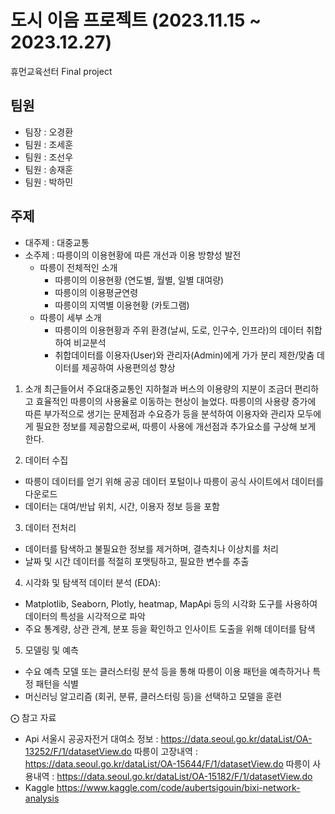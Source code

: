 # 도시 이음 프로젝트 (2023.11.15 ~ 2023.12.27)
휴먼교육선터 Final project

## 팀원
- 팀장 : 오경환
- 팀원 : 조세훈
- 팀원 : 조선우
- 팀원 : 송재훈
- 팀원 : 박하민

## 주제
- 대주제 : 대중교통
- 소주제 : 따릉이의 이용현황에 따른 개선과 이용 방향성 발전
    - 따릉이 전체적인 소개
      - 따릉이의 이용현황 (연도별, 월별, 일별 대여량)
      - 따릉이의 이용평균연령
      - 따릉이의 지역별 이용현황 (카토그램)
    - 따릉이 세부 소개
      - 따릉이의 이용현황과 주위 환경(날씨, 도로, 인구수, 인프라)의 데이터 취합하여 비교분석
      - 취합데이터를 이용자(User)와 관리자(Admin)에게 가가 분리 제한/맞춤 데이터를 제공하여 사용편의성 향상
1. 소개
  최근들어서 주요대중교통인 지하철과 버스의 이용량의 지분이 조금더 편리하고 효율적인 따릉이의 사용율로 이동하는 현상이 늘었다.
따릉이의 사용량 증가에 따른 부가적으로 생기는 문제점과 수요증가 등을 분석하여 이용자와 관리자 모두에게 필요한 정보를 제공함으로써,
따릉이 사용에 개선점과 추가요소를 구상해 보게 한다.

2. 데이터 수집
  - 따릉이 데이터를 얻기 위해 공공 데이터 포털이나 따릉이 공식 사이트에서 데이터를 다운로드
  - 데이터는 대여/반납 위치, 시간, 이용자 정보 등을 포함

3. 데이터 전처리
  - 데이터를 탐색하고 불필요한 정보를 제거하며, 결측치나 이상치를 처리
  - 날짜 및 시간 데이터를 적절히 포맷팅하고, 필요한 변수를 추출

4. 시각화 및 탐색적 데이터 분석 (EDA):
  - Matplotlib, Seaborn, Plotly, heatmap, MapApi 등의 시각화 도구를 사용하여 데이터의 특성을 시각적으로 파악
  - 주요 통계량, 상관 관계, 분포 등을 확인하고 인사이트 도출을 위해 데이터를 탐색

5. 모델링 및 예측
  - 수요 예측 모델 또는 클러스터링 분석 등을 통해 따릉이 이용 패턴을 예측하거나 특정 패턴을 식별
  - 머신러닝 알고리즘 (회귀, 분류, 클러스터링 등)을 선택하고 모델을 훈련

⨀ 참고 자료
- Api
서울시 공공자전거 대여소 정보 : https://data.seoul.go.kr/dataList/OA-13252/F/1/datasetView.do
따릉이 고장내역 : https://data.seoul.go.kr/dataList/OA-15644/F/1/datasetView.do
따릉이 사용내역 : https://data.seoul.go.kr/dataList/OA-15182/F/1/datasetView.do
- Kaggle
  https://www.kaggle.com/code/aubertsigouin/bixi-network-analysis
